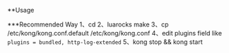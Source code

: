 **Usage

***Recommended Way 
1、cd <plugin path>
2、luarocks make 
3、cp /etc/kong/kong.conf.default /etc/kong/kong.conf
4、edit plugins field  like `plugins = bundled, http-log-extended`
5、kong stop && kong start 
  

